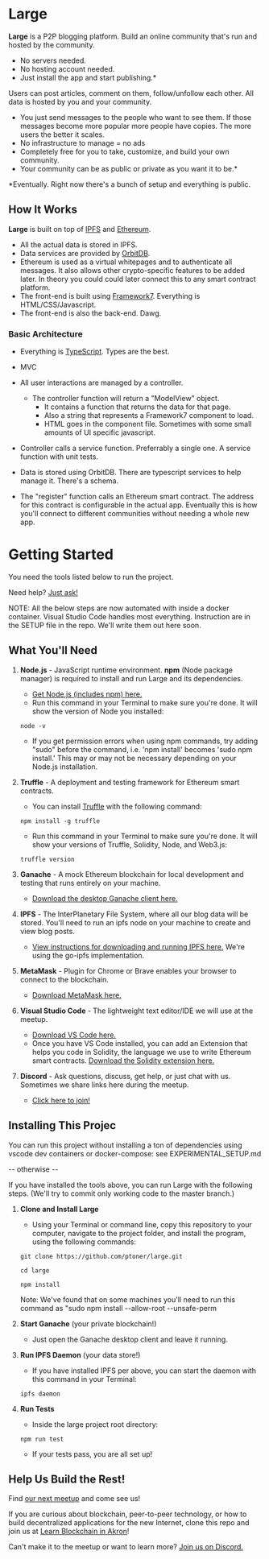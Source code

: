 # Large
**Large** is a P2P blogging platform. Build an online community that's run and hosted by the community.

* No servers needed.
* No hosting account needed.
* Just install the app and start publishing.*

Users can post articles, comment on them, follow/unfollow each other. All data is hosted by you and your community.

* You just send messages to the people who want to see them. If those messages become more popular more people have copies. The more users the better it scales.
* No infrastructure to manage = no ads
* Completely free for you to take, customize, and build your own community.
* Your community can be as public or private as you want it to be.*


*Eventually. Right now there's a bunch of setup and everything is public.

## How It Works
**Large** is built on top of [IPFS](https://github.com/ipfs/ipfs) and [Ethereum](https://github.com/ethereum/solidity).

* All the actual data is stored in IPFS.
* Data services are provided by [OrbitDB](https://github.com/orbitdb/orbit-db).
* Ethereum is used as a virtual whitepages and to authenticate all messages. It also allows other crypto-specific features to be added later. In theory you could could later connect this to any smart contract platform.
* The front-end is built using [Framework7](https://github.com/framework7io/framework7). Everything is HTML/CSS/Javascript.
* The front-end is also the back-end. Dawg.

### Basic Architecture

* Everything is [TypeScript](https://github.com/microsoft/TypeScript). Types are the best.
* MVC
* All user interactions are managed by a controller.
    * The controller function will return a "ModelView" object.
        * It contains a function that returns the data for that page.
        * Also a string that represents a Framework7 component to load.
        * HTML goes in the component file. Sometimes with some small amounts of UI specific javascript.

* Controller calls a service function. Preferrably a single one. A service function with unit tests.

* Data is stored using OrbitDB. There are typescript services to help manage it. There's a schema.

* The "register" function calls an Ethereum smart contract. The address for this contract is configurable in the actual app. Eventually this is how you'll connect to different communities without needing a whole new app.



# Getting Started
You need the tools listed below to run the project.

Need help? [Just ask!](https://discord.gg/kRydQeW)

NOTE: All the below steps are now automated with inside a docker container. Visual Studio Code handles most everything. Instruction are in the SETUP file in the repo. We'll write them out here soon.



## What You'll Need
1. **Node.js** - JavaScript runtime environment. **npm** (Node package manager) is required to install and run Large and its dependencies.
    * [Get Node.js (includes npm) here.](https://nodejs.org/en/download/)
    * Run this command in your Terminal to make sure you're done. It will show the version of Node you installed:
    ```console
    node -v
    ```
    * If you get permission errors when using npm commands, try adding "sudo" before the command, i.e. 'npm install' becomes 'sudo npm install.' This may or may not be necessary depending on your Node.js installation.

1. **Truffle** - A deployment and testing framework for Ethereum smart contracts.
    * You can install [Truffle](https://truffleframework.com/truffle) with the following command:
    ```console
    npm install -g truffle
    ```
    * Run this command in your Terminal to make sure you're done. It will show your versions of Truffle, Solidity, Node, and Web3.js:
    ```console
    truffle version
    ```

1. **Ganache** - A mock Ethereum blockchain for local development and testing that runs entirely on your machine.
    * [Download the desktop Ganache client here.](https://truffleframework.com/ganache)

1. **IPFS** - The InterPlanetary File System, where all our blog data will be stored. You'll need to run an ipfs node on your machine to create and view blog posts.
    * [View instructions for downloading and running IPFS here.](https://docs.ipfs.io/guides/guides/install/) We're using the go-ipfs implementation.

1. **MetaMask** - Plugin for Chrome or Brave enables your browser to connect to the blockchain.
    * [Download MetaMask here.](https://metamask.io/)

1. **Visual Studio Code** - The lightweight text editor/IDE we will use at the meetup.
    * [Download VS Code here.](https://code.visualstudio.com/)
    * Once you have VS Code installed, you can add an Extension that helps you code in Solidity, the language we use to write Ethereum smart contracts. [Download the Solidity extension here.](https://marketplace.visualstudio.com/items?itemName=JuanBlanco.solidity)

1. **Discord** - Ask questions, discuss, get help, or just chat with us. Sometimes we share links here during the meetup.
    * [Click here to join!](https://discord.gg/kRydQeW)

## Installing This Projec
You can run this project without installing a ton of dependencies using vscode dev containers or docker-compose: see EXPERIMENTAL_SETUP.md

-- otherwise --

If you have installed the tools above, you can run Large with the following steps. (We'll try to commit only working code to the master branch.)

1. **Clone and Install Large**
    * Using your Terminal or command line, copy this repository to your computer, navigate to the project folder, and install the program, using the following commands:
    ```console
    git clone https://github.com/ptoner/large.git

    cd large

    npm install
    ```

    Note: We've found that on some machines you'll need to run this command as "sudo npm install --allow-root --unsafe-perm


1. **Start Ganache** (your private blockchain!)
    * Just open the Ganache desktop client and leave it running.

1. **Run IPFS Daemon** (your data store!)
    * If you have installed IPFS per above, you can start the daemon with this command in your Terminal:
    ```console
    ipfs daemon
    ```

1. **Run Tests**
    * Inside the large project root directory:
    ```console
    npm run test
    ```
    * If your tests pass, you are all set up!

## Help Us Build the Rest!
Find [our next meetup](https://www.meetup.com/Akron-DApps/) and come see us!

If you are curious about blockchain, peer-to-peer technology, or how to build decentralized applications for the new Internet, clone this repo and join us at [Learn Blockchain in Akron](https://www.meetup.com/Akron-DApps/)!

Can't make it to the meetup or want to learn more? [Join us on Discord.](https://discord.gg/kRydQeW)
